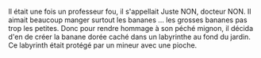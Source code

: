 Il était une fois un professeur fou, il s'appellait Juste NON, docteur NON.
Il aimait beaucoup manger surtout les bananes ... les grosses bananes pas trop les petites.
Donc pour rendre hommage à son péché mignon, il décida d'en de créer la banane dorée caché dans un labyrinthe au fond du jardin.
Ce labyrinth était protégé par un mineur avec une pioche.